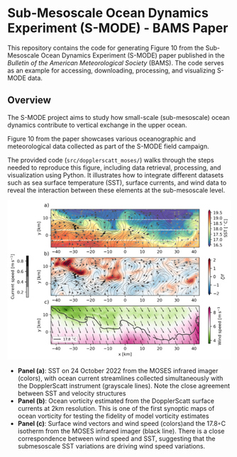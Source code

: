 # Sub-Mesoscale Ocean Dynamics Experiment (S-MODE) - BAMS Paper

This repository contains the code for generating Figure 10 from the Sub-Mesoscale Ocean Dynamics Experiment (S-MODE) paper published in the *Bulletin of the American Meteorological Society* (BAMS).
The code serves as an example for accessing, downloading, processing, and visualizing S-MODE data.

## Overview

The S-MODE project aims to study how small-scale (sub-mesoscale) ocean dynamics contribute to vertical exchange in the upper ocean.

Figure 10 from the paper showcases various oceanographic and meteorological data collected as part of the S-MODE field campaign. 

The provided code (`src/dopplerscatt_moses/`) walks through the steps needed to reproduce this figure, including data retrieval, processing, and visualization using Python.
It illustrates how to integrate different datasets such as sea surface temperature (SST), surface currents, and wind data to reveal the interaction between these elements at the sub-mesoscale level.

![Dopplerscatt Velocity/Vorticity and MOSES SST](img/dopplerscatt_moses_20221024.png)

- **Panel (a)**: SST on 24 October 2022 from the MOSES infrared imager (colors), with ocean current streamlines collected simultaneously with the DopplerScatt instrument (grayscale lines). Note the close agreement between SST and velocity structures
- **Panel (b)**:  Ocean vorticity estimated from the DopplerScatt surface currents at 2km resolution. This is one of the first synoptic maps of ocean vorticity for testing the fidelity of model vorticity estimates
- **Panel (c)**: Surface wind vectors and wind speed (colors)and the 17.8◦C isotherm from the MOSES infrared imager (black line). There is a close correspondence between wind speed and SST, suggesting that the submesoscale SST variations are driving wind speed variations.
